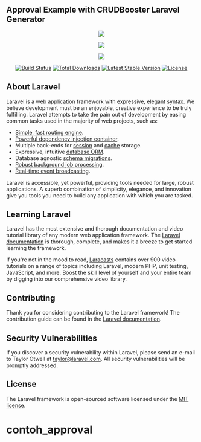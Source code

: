 ## Approval Example with CRUDBooster Laravel Generator

<p align="center"><img src="https://lh3.googleusercontent.com/zzChKSNvad41N2Dx7xBkxWNVlbhzdGrkOT_pAQjki8xJyKhOtrJ4GA1ViP1yw8qmcMjpw0yEkbXCNZOTvOqRMV2Sa6Sei3_k0oPCbhLLdokL59wRyfDeR9fMIujC6jMHkxeQVGHOpqXrzr1BCQe8MA0YYWpIQXZi6mSJg4o5DhENoGp_oWzzKl3cE03mZdwdgMPOoQq-IGgfdgBqfAVwMwUNZwfqVKFOcDWJdWU1Ddz7_UFFTsXGCc_tS1mLP-eLljHjLGwqu5CfLkxHeG_q_L6aphyUAudJm8E5Eh8RIkCZh9xsA-iliKuxZn3spoM08Pt7q1kzOLIOFq-heGhGpHXe-rnJh6OGRpkc3wAT9cEK9IiR13BFe1VuafdFhGAShFCMpa8T1yZsd-NyazVgvuzXAYdEYQZqs1j3magPDPlOw0OyFnPJc7WXDwKluLFo1aVN-dQxYncZxHjKT6UWpts999cW2b69kqgOaox212wtZzSkvQbixEufPJ2CqOzWGRC3Ld7-URueUIu_4nEZ0KXmdFDNeVK0v-iMkbR0n7o2Mj0pwlzEnNL8wc1O4Dd-UTJ5ylvF5MJ2CYE_dLqrF-gE_8INyaI4ZCza1xJBEZa6LQls42HxhIelK7JI8uXCJfSuZHk7h4mkZiH6R73hycnZy-TzUvXfQDiF1JMBWGuMy-dA5TAGGg=w1357-h607-no"></p>


<p align="center"><img src="https://lh3.googleusercontent.com/ECy87tUsOTCL-d1o6SFtpnlrWJf1clvQjhM1_P9y3CGUUg51jToowpUwsk1oObFJcN75rxVkFiNANccrPUw7szJMjKAB-nMGnU_d0FSgnG17wrZodgSQAoqJWiR9iE0gWxnt7z5YnRYrHdCQHLmQipnyrUHfkMGCNiuDY4udiH95M2pQY-zUqhOmgl9e56rdTDOhQRi-s0XBGsMZ0bl2Onkvn5Hta8ilw0XoKwjJFgjv5euWsfKfniolP0yXnkpYOIawGIpxxCK7eEIwxlmc8q48HJU7-UCHPcmF7ZxgI7ywgt1RHqsFdUrwyLaXkUgRFR5ki9NXNmBhfaQPj_OeSoOyKALcAnxcdTcOAIRSDLS0mh_fpwvWzGQjTGCT5tUeMJMuwKiumGiqXPl0c81CcvdKxS-O1b7lSCaXjA-Em5F-no0jVArw5ONegBIC9cB4oNX7aC9TWEIZYzFISoQiiWr1mkLMyr_a2pUYARmDUx2CbC2PS4Us8H0TK6DLZfdqIYLHb52jKdiEAz3BXNI4Xzrtkz6l8-v82MDNBN0ocHVJ0U-GfgiIkqBbMOWWpLymg59cKnWJfDyxKioqeidSJ8oeytJ_1Pt_UC2dYOSxga7b2ybfYWv_Pa4a0_uB6Jj8AZrkoeyK-a6JRJsnzz-t4BhEFmSlEaZjBbkr0Ie8M9pE9WZsxPViAR9kCpK93Scze0zaA6QAh3JxkldexNLIlmPTRSrKb1HK0GrG9up0W7HgMx4=w1355-h605-no"></p>





<p align="center"><img src="https://laravel.com/assets/img/components/logo-laravel.svg"></p>

<p align="center">
<a href="https://travis-ci.org/laravel/framework"><img src="https://travis-ci.org/laravel/framework.svg" alt="Build Status"></a>
<a href="https://packagist.org/packages/laravel/framework"><img src="https://poser.pugx.org/laravel/framework/d/total.svg" alt="Total Downloads"></a>
<a href="https://packagist.org/packages/laravel/framework"><img src="https://poser.pugx.org/laravel/framework/v/stable.svg" alt="Latest Stable Version"></a>
<a href="https://packagist.org/packages/laravel/framework"><img src="https://poser.pugx.org/laravel/framework/license.svg" alt="License"></a>
</p>

## About Laravel

Laravel is a web application framework with expressive, elegant syntax. We believe development must be an enjoyable, creative experience to be truly fulfilling. Laravel attempts to take the pain out of development by easing common tasks used in the majority of web projects, such as:

- [Simple, fast routing engine](https://laravel.com/docs/routing).
- [Powerful dependency injection container](https://laravel.com/docs/container).
- Multiple back-ends for [session](https://laravel.com/docs/session) and [cache](https://laravel.com/docs/cache) storage.
- Expressive, intuitive [database ORM](https://laravel.com/docs/eloquent).
- Database agnostic [schema migrations](https://laravel.com/docs/migrations).
- [Robust background job processing](https://laravel.com/docs/queues).
- [Real-time event broadcasting](https://laravel.com/docs/broadcasting).

Laravel is accessible, yet powerful, providing tools needed for large, robust applications. A superb combination of simplicity, elegance, and innovation give you tools you need to build any application with which you are tasked.

## Learning Laravel

Laravel has the most extensive and thorough documentation and video tutorial library of any modern web application framework. The [Laravel documentation](https://laravel.com/docs) is thorough, complete, and makes it a breeze to get started learning the framework.

If you're not in the mood to read, [Laracasts](https://laracasts.com) contains over 900 video tutorials on a range of topics including Laravel, modern PHP, unit testing, JavaScript, and more. Boost the skill level of yourself and your entire team by digging into our comprehensive video library.

## Contributing

Thank you for considering contributing to the Laravel framework! The contribution guide can be found in the [Laravel documentation](http://laravel.com/docs/contributions).

## Security Vulnerabilities

If you discover a security vulnerability within Laravel, please send an e-mail to Taylor Otwell at taylor@laravel.com. All security vulnerabilities will be promptly addressed.

## License

The Laravel framework is open-sourced software licensed under the [MIT license](http://opensource.org/licenses/MIT).
# contoh_approval
